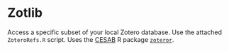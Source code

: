 # Zotlib
Access a specific subset of your local Zotero database. Use the attached <code>ZoteroRefs.R</code> script. Uses the <a href="https://github.com/FRBCesab/">CESAB</a> R package <a href="https://github.com/InvaHealth/zoteror"><code>zoteror</code></a>.
